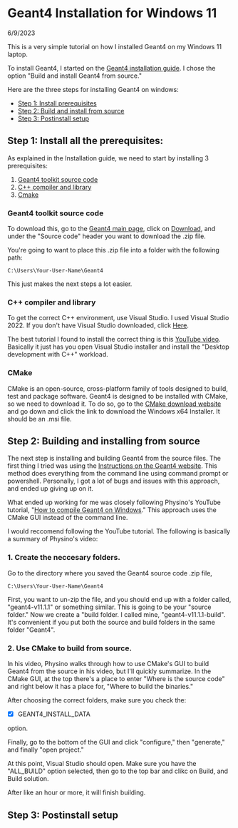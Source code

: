 # Geant4 Installation for Windows 11 
6/9/2023

This is a very simple tutorial on how I installed Geant4 on my Windows 11 laptop.

To install Geant4, I started on the [Geant4 installation guide](https://geant4-userdoc.web.cern.ch/UsersGuides/InstallationGuide/html/index.html). I chose the option "Build and install Geant4 from source." 

Here are the three steps for installing Geant4 on windows:
* [Step 1: Install prerequisites](#step-1-install-all-the-prerequisites)
* [Step 2: Build and install from source](#step-2-building-and-installing-from-source)
* [Step 3: Postinstall setup](#step-3-postinstall-setup)


## Step 1: Install all the prerequisites:

As explained in the Installation guide, we need to start by installing 3 prerequisites:
1. [Geant4 toolkit source code](#geant4-toolkit-source-code) 
2. [C++ compiler and library](#c-compiler-and-library)
3. [Cmake](#cmake)

### Geant4 toolkit source code

To download this, go to the [Geant4 main page](https://geant4.web.cern.ch), click on [Download](https://geant4.web.cern.ch/download/11.1.1.html), and under the "Source code" header you want to download the .zip file.

You're going to want to place this .zip file into a folder with the following path:
```
C:\Users\Your-User-Name\Geant4
```
This just makes the next steps a lot easier.

### C++ compiler and library

To get the correct C++ environment, use Visual Studio. I used Visual Studio 2022. If you don't have Visual Studio downloaded, click [Here](https://visualstudio.microsoft.com/downloads/).

The best tutorial I found to install the correct thing is this [YouTube video](https://www.youtube.com/watch?v=OMa2xDjdXJw). Basically it just has you open Visual Studio installer and install the "Desktop development with C++" workload. 

### CMake

CMake is an open-source, cross-platform family of tools designed to build, test and package software. Geant4 is designed to be installed with CMake, so we need to download it. To do so, go to the [CMake download website](https://cmake.org/download/) and go down and click the link to download the Windows x64 Installer. It should be an .msi file.

## Step 2: Building and installing from source

The next step is installing and building Geant4 from the source files. The first thing I tried was using the [Instructions on the Geant4 website](https://geant4-userdoc.web.cern.ch/UsersGuides/InstallationGuide/html/installguide.html#buildandinstall). This method does everything from the command line using command prompt or powershell. Personally, I got a lot of bugs and issues with this approach, and ended up giving up on it.

What ended up working for me was closely following Physino's YouTube tutorial, "[How to compile Geant4 on Windows](https://www.youtube.com/watch?v=GykiM1lPON4)." This approach uses the CMake GUI instead of the command line. 

I would reccomend following the YouTube tutorial. The following is basically a summary of Physino's video:

### 1. Create the neccesary folders.

Go to the directory where you saved the Geant4 source code .zip file, 
```
C:\Users\Your-User-Name\Geant4
```
First, you want to un-zip the file, and you should end up with a folder called, "geant4-v11.1.1" or something similar. This is going to be your "source folder." Now we create a "build folder. I called mine, "geant4-v11.1.1-build". It's convenient if you put both the source and build folders in the same folder "Geant4".

### 2. Use CMake to build from source.

In his video, Physino walks through how to use CMake's GUI to build Geant4 from the source in his video, but I'll quickly summarize. In the CMake GUI, at the top there's a place to enter "Where is the source code" and right below it has a place for, "Where to build the binaries."

After choosing the correct folders, make sure you check the:
- [x] GEANT4_INSTALL_DATA

option.

Finally, go to the bottom of the GUI and click "configure," then "generate," and finally "open project."

At this point, Visual Studio should open. Make sure you have the "ALL_BUILD" option selected, then go to the top bar and clikc on Build, and Build solution.

After like an hour or more, it will finish building. 


## Step 3: Postinstall setup


